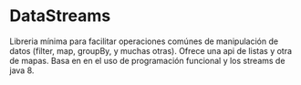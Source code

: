 # DataStreams
Libreria mínima para facilitar operaciones comúnes de manipulación de datos (filter, map, groupBy, y muchas otras). Ofrece una api de listas y otra de mapas. Basa en en el uso de programación funcional y los streams de java 8.
